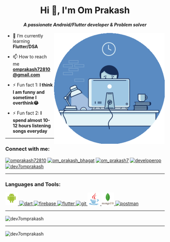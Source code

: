 <h1 align="center">Hi 👋, I'm Om Prakash</h1>
<h4 align="center"><em >A passionate Android/Flutter developer & Problem solver</em></h4>
<img align='right' src="./Working_Job Hunting.gif" width="350" style="border-radius:50"/>

- 🌱 I’m currently learning **Flutter/DSA**

- 📫 How to reach me **omprakash72810@gmail.com**

- ⚡ Fun fact 1: **I think I am funny and sometime I overthink😂**
- ⚡ Fun fact 2: **I spend almost 10-12 hours listening songs everyday**

<hr>
<h3 align="left">Connect with me:</h3>
<p align="left">
<a href="https://linkedin.com/in/omprakash72810" target="blank"><img align="center" src="https://raw.githubusercontent.com/rahuldkjain/github-profile-readme-generator/master/src/images/icons/Social/linked-in-alt.svg" alt="omprakash72810" height="30" width="40" /></a>
<a href="https://instagram.com/om_prakash_bhagat" target="blank"><img align="center" src="https://raw.githubusercontent.com/rahuldkjain/github-profile-readme-generator/master/src/images/icons/Social/instagram.svg" alt="om_prakash_bhagat" height="30" width="40" /></a>
<a href="https://www.codechef.com/users/om_prakash7" target="blank"><img align="center" src="https://cdn.jsdelivr.net/npm/simple-icons@3.1.0/icons/codechef.svg" alt="om_prakash7" height="30" width="40" /></a>
<a href="https://www.hackerrank.com/developerop" target="blank"><img align="center" src="https://raw.githubusercontent.com/rahuldkjain/github-profile-readme-generator/master/src/images/icons/Social/hackerrank.svg" alt="developerop" height="30" width="40" /></a>
<a href="https://auth.geeksforgeeks.org/user/dev7omprakash" target="blank"><img align="center" src="https://raw.githubusercontent.com/rahuldkjain/github-profile-readme-generator/master/src/images/icons/Social/geeks-for-geeks.svg" alt="dev7omprakash" height="30" width="40" /></a>
</p>
<hr>
<h3 align="left">Languages and Tools:</h3>
<p align="left"> <a href="https://developer.android.com" target="_blank"> <img src="https://raw.githubusercontent.com/devicons/devicon/master/icons/android/android-original-wordmark.svg" alt="android" width="40" height="40"/> </a> <a href="https://dart.dev" target="_blank"> <img src="https://www.vectorlogo.zone/logos/dartlang/dartlang-icon.svg" alt="dart" width="40" height="40"/> </a> <a href="https://firebase.google.com/" target="_blank"> <img src="https://www.vectorlogo.zone/logos/firebase/firebase-icon.svg" alt="firebase" width="40" height="40"/> </a> <a href="https://flutter.dev" target="_blank"> <img src="https://www.vectorlogo.zone/logos/flutterio/flutterio-icon.svg" alt="flutter" width="40" height="40"/> </a> <a href="https://git-scm.com/" target="_blank"> <img src="https://www.vectorlogo.zone/logos/git-scm/git-scm-icon.svg" alt="git" width="40" height="40"/> </a> <a href="https://www.java.com" target="_blank"> <img src="https://raw.githubusercontent.com/devicons/devicon/master/icons/java/java-original.svg" alt="java" width="40" height="40"/> </a> <a href="https://www.mongodb.com/" target="_blank"> <img src="https://raw.githubusercontent.com/devicons/devicon/master/icons/mongodb/mongodb-original-wordmark.svg" alt="mongodb" width="40" height="40"/> </a> <a href="https://postman.com" target="_blank"> <img src="https://www.vectorlogo.zone/logos/getpostman/getpostman-icon.svg" alt="postman" width="40" height="40"/> </a> </p>
<hr>
<p><img align="center" src="https://github-readme-stats.vercel.app/api/top-langs?username=dev7omprakash&show_icons=true&locale=en&layout=compact" alt="dev7omprakash" /></p>
<hr>
<p><img align="center" src="https://github-readme-streak-stats.herokuapp.com/?user=dev7omprakash&" alt="dev7omprakash" /></p>
